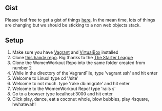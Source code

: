 ## Gist

Please feel free to get a gist of things [here][1]. In the mean time,
lots of things are changing but we should be sticking to a non web objects
stack.

## Setup

1. Make sure you have [Vagrant][3] and [VirtualBox][2] installed
1. Clone [this handy repo][4]. Big thanks to the [The Starter League][5]
1. Clone the WomenWorkout Repo into the same folder created from number 2
1. While in the directory of the VagrantFile, type 'vagrant ssh' and hit enter
1. Welcome to Linux! type cd '/site'
1. Welcome to not much. type 'rake db:migrate' and hit enter
1. Welcome to the WomenWorkout Repo! type 'rails s'
1. Go to a browser type localhost:3000 and hit enter
1. Click play, dance, eat a coconut whole, blow bubbles, play 4square, hwhatevah!

[1]: http://www.fanfiction.net/s/6063965/1/Let-s-Get-Physical
[2]: https://www.virtualbox.org/
[3]: http://www.vagrantup.com/
[4]: https://github.com/eng/tsl-rails-box?source=c
[5]: http://www.starterleague.com/
